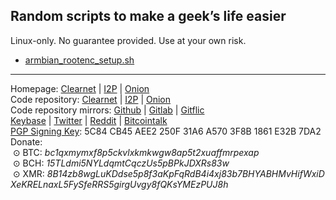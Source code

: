 ## Random scripts to make a geek’s life easier

Linux-only.  No guarantee provided.  Use at your own risk.

* [armbian_rootenc_setup.sh][ars]

[ars]: https://github.com/mmgen/mmgen-geek-tools/wiki/armbian_rootenc_setup.sh

- - - - - - - - - - - - - - - - - - - - - - - - - - - - - - - - - - - - - - -

Homepage:
[Clearnet](https://mmgen.org) |
[I2P](http://mmgen-wallet.i2p) |
[Onion](http://mmgen55rtcahqfp2hn3v7syqv2wqanks5oeezqg3ykwfkebmouzjxlad.onion)    
Code repository:
[Clearnet](https://mmgen.org/project/mmgen/mmgen-geek-tools) |
[I2P](http://mmgen-wallet.i2p/project/mmgen/mmgen-geek-tools) |
[Onion](http://mmgen55rtcahqfp2hn3v7syqv2wqanks5oeezqg3ykwfkebmouzjxlad.onion/project/mmgen/mmgen-geek-tools)    
Code repository mirrors:
[Github](https://github.com/mmgen/mmgen-geek-tools) |
[Gitlab](https://gitlab.com/mmgen/mmgen-geek-tools) |
[Gitflic](https://gitflic.ru/project/mmgen/mmgen-geek-tools)     
[Keybase](https://keybase.io/mmgen) |
[Twitter](https://twitter.com/TheMMGenProject) |
[Reddit](https://www.reddit.com/user/mmgen-py) |
[Bitcointalk](https://bitcointalk.org/index.php?topic=567069.new#new)   
[PGP Signing Key][5]: 5C84 CB45 AEE2 250F 31A6 A570 3F8B 1861 E32B 7DA2    
Donate:    
&nbsp;⊙&nbsp;BTC:&nbsp;*bc1qxmymxf8p5ckvlxkmkwgw8ap5t2xuaffmrpexap*    
&nbsp;⊙&nbsp;BCH:&nbsp;*15TLdmi5NYLdqmtCqczUs5pBPkJDXRs83w*    
&nbsp;⊙&nbsp;XMR:&nbsp;*8B14zb8wgLuKDdse5p8f3aKpFqRdB4i4xj83b7BHYABHMvHifWxiDXeKRELnaxL5FySfeRRS5girgUvgy8fQKsYMEzPUJ8h*

[5]: https://github.com/mmgen/mmgen-wallet/wiki/MMGen-Signing-Keys
[6]: https://github.com/mmgen/mmgen-wallet/
[7]: https://github.com/mmgen/mmgen-wallet/wiki/Install-MMGen-on-Linux
[8]: https://github.com/mmgen/mmgen-wallet/wiki/Install-MMGen-on-Microsoft-Windows#a_m
